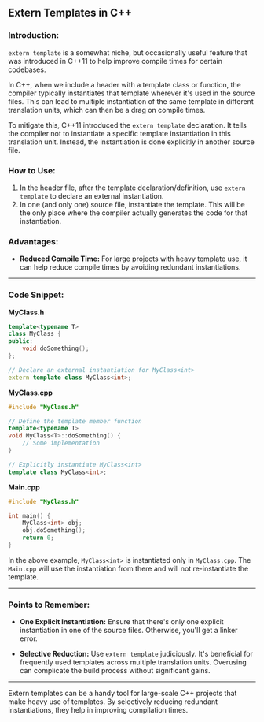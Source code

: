 ## Extern Templates in C++

### Introduction:

`extern template` is a somewhat niche, but occasionally useful feature that was introduced in C++11 to help improve compile times for certain codebases.

In C++, when we include a header with a template class or function, the compiler typically instantiates that template wherever it's used in the source files. This can lead to multiple instantiation of the same template in different translation units, which can then be a drag on compile times.

To mitigate this, C++11 introduced the `extern template` declaration. It tells the compiler not to instantiate a specific template instantiation in this translation unit. Instead, the instantiation is done explicitly in another source file.

### How to Use:

1. In the header file, after the template declaration/definition, use `extern template` to declare an external instantiation.
2. In one (and only one) source file, instantiate the template. This will be the only place where the compiler actually generates the code for that instantiation.

### Advantages:

- **Reduced Compile Time:** For large projects with heavy template use, it can help reduce compile times by avoiding redundant instantiations.
  
---

### Code Snippet:

**MyClass.h**
```cpp
template<typename T>
class MyClass {
public:
    void doSomething();
};

// Declare an external instantiation for MyClass<int>
extern template class MyClass<int>;
```

**MyClass.cpp**
```cpp
#include "MyClass.h"

// Define the template member function
template<typename T>
void MyClass<T>::doSomething() {
    // Some implementation
}

// Explicitly instantiate MyClass<int>
template class MyClass<int>;
```

**Main.cpp**
```cpp
#include "MyClass.h"

int main() {
    MyClass<int> obj;
    obj.doSomething();
    return 0;
}
```

In the above example, `MyClass<int>` is instantiated only in `MyClass.cpp`. The `Main.cpp` will use the instantiation from there and will not re-instantiate the template.

---

### Points to Remember:

- **One Explicit Instantiation:** Ensure that there's only one explicit instantiation in one of the source files. Otherwise, you'll get a linker error.
  
- **Selective Reduction:** Use `extern template` judiciously. It's beneficial for frequently used templates across multiple translation units. Overusing can complicate the build process without significant gains.

---

Extern templates can be a handy tool for large-scale C++ projects that make heavy use of templates. By selectively reducing redundant instantiations, they help in improving compilation times.

